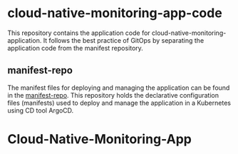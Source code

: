 
# cloud-native-monitoring-app-code

This repository contains the application code for cloud-native-monitoring-application. 
It follows the best practice of GitOps by separating the application code from the manifest repository.

## manifest-repo

The manifest files for deploying and managing the application can be found in the [manifest-repo](https://github.com/Anup-Narkhede/manifest-repo). 
This repository holds the declarative configuration files (manifests) used to deploy and manage the application in a Kubernetes using CD tool ArgoCD.



# Cloud-Native-Monitoring-App
